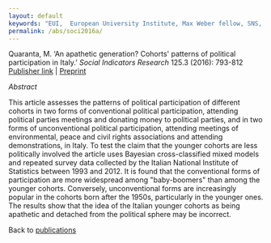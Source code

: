 ```yaml
---
layout: default
keywords: "EUI,  European University Institute, Max Weber fellow, SNS, Scuola Normale Superiore, LUISS, LUISS Guido Carli, post-doc, mario quaranta, publications, cv, CV, political science, sociology, political sociology, political protest, economic crisis, political participation, research, articles, article, Scuola Normale Superiore, book, books, conference, paper, researchgate, academia, googe scholar, scholar, dipartimento di scienze politiche, department of political science, democracy, political, social, european, participation, political science, social media"
permalink: /abs/soci2016a/
---
```


Quaranta, M. ‘An apathetic generation? Cohorts' patterns of political participation in Italy.’ *Social Indicators Research* 125.3 (2016): 793-812  
[Publisher link](http://link.springer.com/article/10.1007/s11205-015-0869-x) \| [Preprint](/abs/QuarantaSOCI2016.pdf)

_Abstract_

This article assesses the patterns of political participation of different cohorts in two forms of conventional political participation, attending political parties meetings and donating money to political parties, and in two forms of unconventional political participation, attending meetings of environmental, peace and civil rights associations and attending demonstrations, in Italy. To test the claim that the younger cohorts are less politically involved the article uses Bayesian cross-classified mixed models and repeated survey data collected by the Italian National Institute of Statistics between 1993 and 2012. It is found that the conventional forms of participation are more widespread among "baby-boomers" than among the younger cohorts. Conversely, unconventional forms are increasingly popular in the cohorts born after the 1950s, particularly in the younger ones. The results show that the idea of the Italian younger cohorts as being apathetic and detached from the political sphere may be incorrect.


Back to [publications](/publications/)
